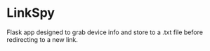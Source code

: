 # LinkSpy
Flask app designed to grab device info and store to a .txt file before redirecting to a new link.
